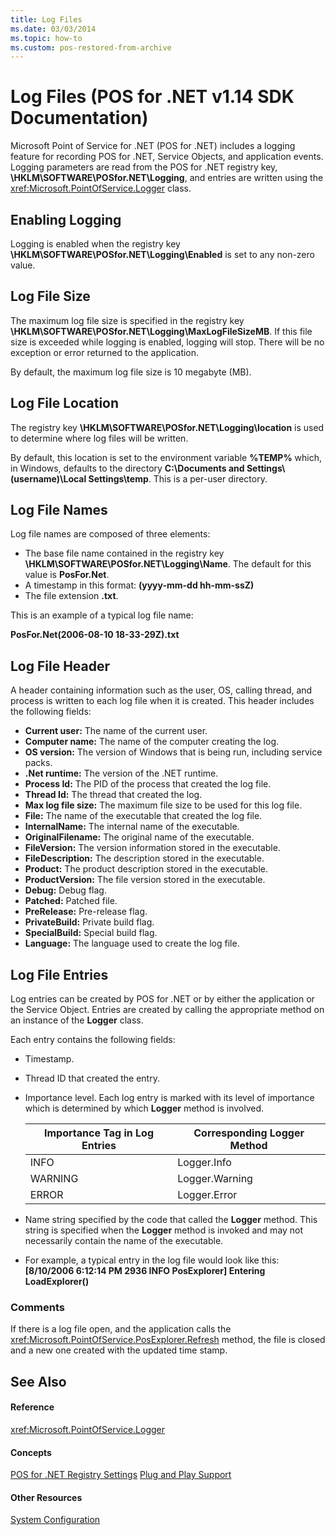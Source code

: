```yaml
---
title: Log Files
ms.date: 03/03/2014
ms.topic: how-to
ms.custom: pos-restored-from-archive
---
```


# Log Files (POS for .NET v1.14 SDK Documentation)

Microsoft Point of Service for .NET (POS for .NET) includes a logging feature for recording POS for .NET, Service Objects, and application events. Logging parameters are read from the POS for .NET registry key, **\\HKLM\\SOFTWARE\\POSfor.NET\\Logging**, and entries are written using the <xref:Microsoft.PointOfService.Logger> class.

## Enabling Logging

Logging is enabled when the registry key **\\HKLM\\SOFTWARE\\POSfor.NET\\Logging\\Enabled** is set to any non-zero value.

## Log File Size

The maximum log file size is specified in the registry key **\\HKLM\\SOFTWARE\\POSfor.NET\\Logging\\MaxLogFileSizeMB**. If this file size is exceeded while logging is enabled, logging will stop. There will be no exception or error returned to the application.

By default, the maximum log file size is 10 megabyte (MB).

## Log File Location

The registry key **\\HKLM\\SOFTWARE\\POSfor.NET\\Logging\\location** is used to determine where log files will be written.

By default, this location is set to the environment variable **%TEMP%** which, in Windows, defaults to the directory **C:\\Documents and Settings\\(username)\\Local Settings\\temp**. This is a per-user directory.

## Log File Names

Log file names are composed of three elements:

- The base file name contained in the registry key **\\HKLM\\SOFTWARE\\POSfor.NET\\Logging\\Name**. The default for this value is **PosFor.Net**.
- A timestamp in this format: **(yyyy-mm-dd hh-mm-ssZ)**
- The file extension **.txt**.

This is an example of a typical log file name:

**PosFor.Net(2006-08-10 18-33-29Z).txt**

## Log File Header

A header containing information such as the user, OS, calling thread, and process is written to each log file when it is created. This header includes the following fields:

- **Current user:** The name of the current user.
- **Computer name:** The name of the computer creating the log.
- **OS version:** The version of Windows that is being run, including service packs.
- **.Net runtime:** The version of the .NET runtime.
- **Process Id:** The PID of the process that created the log file.
- **Thread Id:** The thread that created the log.
- **Max log file size:** The maximum file size to be used for this log file.
- **File:** The name of the executable that created the log file.
- **InternalName:** The internal name of the executable.
- **OriginalFilename:** The original name of the executable.
- **FileVersion:** The version information stored in the executable.
- **FileDescription:** The description stored in the executable.
- **Product:** The product description stored in the executable.
- **ProductVersion:** The file version stored in the executable.
- **Debug:** Debug flag.
- **Patched:** Patched file.
- **PreRelease:** Pre-release flag.
- **PrivateBuild:** Private build flag.
- **SpecialBuild:** Special build flag.
- **Language:** The language used to create the log file.

## Log File Entries

Log entries can be created by POS for .NET or by either the application or the Service Object. Entries are created by calling the appropriate method on an instance of the **Logger** class.

Each entry contains the following fields:

- Timestamp.

- Thread ID that created the entry.

- Importance level. Each log entry is marked with its level of importance which is determined by which **Logger** method is involved.

    | Importance Tag in Log Entries | Corresponding Logger Method |
    |-------------------------------|-----------------------------|
    | INFO                          | Logger.Info                 |
    | WARNING                       | Logger.Warning              |
    | ERROR                         | Logger.Error                |

- Name string specified by the code that called the **Logger** method. This string is specified when the **Logger** method is invoked and may not necessarily contain the name of the executable.

- For example, a typical entry in the log file would look like this:
    **\[8/10/2006 6:12:14 PM 2936 INFO PosExplorer\] Entering LoadExplorer()**

### Comments

If there is a log file open, and the application calls the <xref:Microsoft.PointOfService.PosExplorer.Refresh> method, the file is closed and a new one created with the updated time stamp.

## See Also

#### Reference

<xref:Microsoft.PointOfService.Logger>

#### Concepts

[POS for .NET Registry Settings](pos-for-net-registry-settings.md)
[Plug and Play Support](plug-and-play-support.md)

#### Other Resources

[System Configuration](system-configuration.md)
